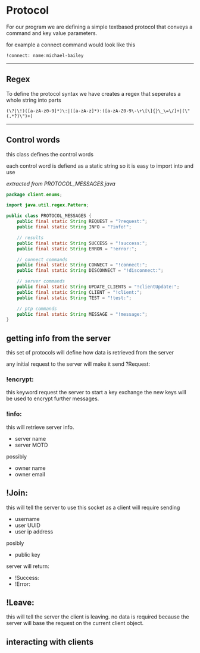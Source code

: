 # Protocol
For our program we are defining a simple textbased protocol that conveys a command and key value parameters.

for example a connect command would look like this

`!connect: name:michael-bailey`

---

## Regex

To define the protocol syntax we have creates a regex that seperates a whole string into parts

`(\?|\!)([a-zA-z0-9]*)\:|([a-zA-z]*):([a-zA-Z0-9\-\+\[\]{}\_\=\/]+|(\"(.*?)\")+)`

---

## Control words

this class defines the control words

each control word is defiend as a static string so it is easy to import into and use

*extracted from PROTOCOL_MESSAGES.java*

```java
package client.enums;

import java.util.regex.Pattern;

public class PROTOCOL_MESSAGES {
    public final static String REQUEST = "?request:";
    public final static String INFO = "?info!";

    // results
    public final static String SUCCESS = "!success:";
    public final static String ERROR = "!error:";

    // connect commands
    public final static String CONNECT = "!connect:";
    public final static String DISCONNECT = "!disconnect:";

    // server commands
    public final static String UPDATE_CLIENTS = "!clientUpdate:";
    public final static String CLIENT = "!client:";
    public final static String TEST = "!test:";

    // ptp commands
    public final static String MESSAGE = "!message:";
}
```



## getting info from the server
this set of protocols will define how data is retrieved from the server

any initial request to the server will make it send ?Request:

### !encrypt:
this keyword request the server to start a key exchange the new keys will be used to encrypt further messages.

### !info:
this will retrieve server info.
* server name
* server MOTD

possibly
* owner name
* owner email


## !Join:
this will tell the server to use this socket as a client
will require sending
* username
* user UUID
* user ip address

posibly
* public key

server will return:
* !Success:
* !Error:

## !Leave:
this will tell the server the client is leaving.
no data is required because the server will base the request on the current client object.

## interacting with clients